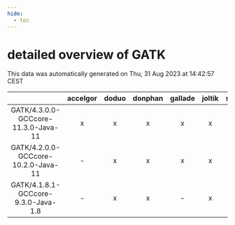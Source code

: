 ```yaml
---
hide:
  - toc
---
```


detailed overview of GATK
=========================


This data was automatically generated on Thu, 31 Aug 2023 at 14:42:57 CEST  

| |accelgor|doduo|donphan|gallade|joltik|skitty|swalot|victini|
| :---: | :---: | :---: | :---: | :---: | :---: | :---: | :---: | :---: |
|GATK/4.3.0.0-GCCcore-11.3.0-Java-11|x|x|x|x|x|x|x|x|
|GATK/4.2.0.0-GCCcore-10.2.0-Java-11|-|x|x|x|x|x|x|x|
|GATK/4.1.8.1-GCCcore-9.3.0-Java-1.8|-|x|x|-|x|x|x|x|
